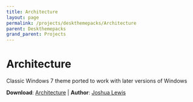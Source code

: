 ```yaml
---
title: Architecture
layout: page
permalink: /projects/deskthemepacks/Architecture
parent: Deskthemepacks
grand_parent: Projects
---
```


# Architecture
Classic Windows 7 theme ported to work with later versions of Windows

**Download**: [Architecture][Architecture] | **Author**: [Joshua Lewis][PhantomNimbi]


[PhantomNimbi]: https://github.com/PhantomNimbi

[Architecture]: https://github.com/TBR-Development/Windows-Deskthemepacks/tree/main/projects/Architecture/
